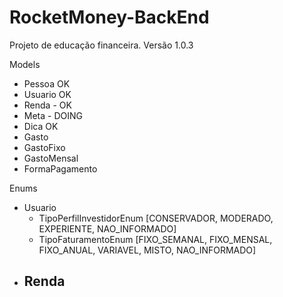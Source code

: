 # RocketMoney-BackEnd
Projeto de educação financeira.
Versão 1.0.3

Models
 - Pessoa OK
 - Usuario OK 
 - Renda - OK
 - Meta - DOING
 - Dica OK
 - Gasto
 - GastoFixo
 - GastoMensal
 - FormaPagamento
 
 Enums
 - Usuario
 	- TipoPerfilInvestidorEnum [CONSERVADOR, MODERADO, EXPERIENTE, NAO_INFORMADO]
 	- TipoFaturamentoEnum [FIXO_SEMANAL, FIXO_MENSAL, FIXO_ANUAL, VARIAVEL, MISTO, NAO_INFORMADO]
 - Renda
 	- 